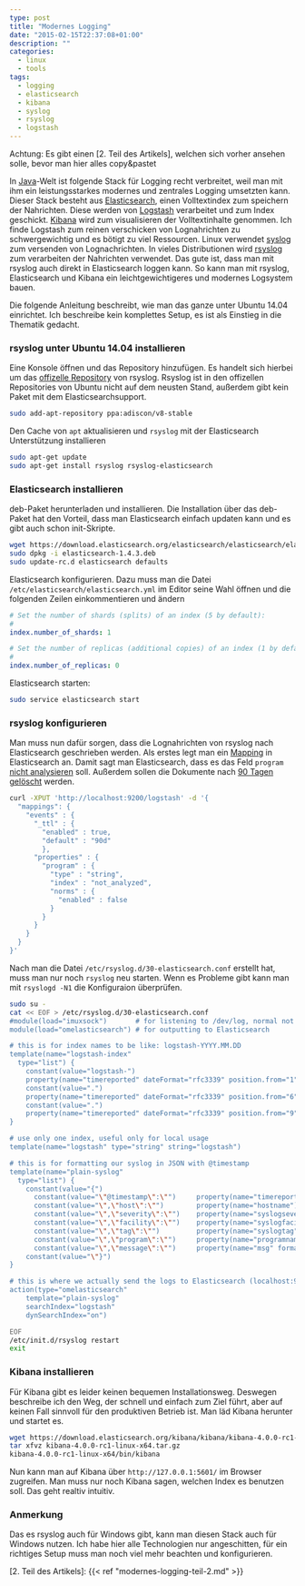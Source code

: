 ```yaml
---
type: post
title: "Modernes Logging"
date: "2015-02-15T22:37:08+01:00"
description: ""
categories:
  - linux
  - tools
tags:
  - logging
  - elasticsearch
  - kibana
  - syslog
  - rsyslog
  - logstash
---
```



Achtung: Es gibt einen [2. Teil des Artikels], welchen sich vorher ansehen solle, bevor man hier alles copy&pastet

In [Java]-Welt ist folgende Stack für Logging recht verbreitet, weil man mit ihm ein leistungsstarkes modernes und zentrales Logging umsetzten kann. Dieser Stack besteht aus [Elasticsearch], einen Volltextindex zum speichern der Nahrichten. Diese werden von [Logstash] verarbeitet und zum Index geschickt. [Kibana] wird zum
visualisieren der Volltextinhalte genommen. Ich finde Logstash zum reinen verschicken von Lognahrichten zu schwergewichtig und es bötigt zu viel Ressourcen. Linux verwendet [syslog] zum versenden von Lognachrichten. In vieles Distributionen wird [rsyslog] zum verarbeiten der Nahrichten verwendet. Das gute ist, dass man mit rsyslog auch direkt in Elasticsearch loggen kann. So kann man mit rsyslog, Elasticsearch und Kibana ein leichtgewichtigeres und modernes Logsystem bauen.

Die folgende Anleitung beschreibt, wie man das ganze unter Ubuntu 14.04 einrichtet. Ich beschreibe kein komplettes Setup, es ist als Einstieg in die Thematik gedacht.

### rsyslog unter Ubuntu 14.04 installieren

Eine Konsole öffnen und das Repository hinzufügen. Es handelt sich hierbei um das [offizelle Repository] von rsyslog. Rsyslog ist in den offizellen Repositories von Ubuntu nicht auf dem neusten Stand, außerdem gibt kein Paket mit dem Elasticsearchsupport.

``` sh
sudo add-apt-repository ppa:adiscon/v8-stable
```

Den Cache von `apt` aktualisieren und `rsyslog` mit der Elasticsearch Unterstützung installieren

``` sh
sudo apt-get update
sudo apt-get install rsyslog rsyslog-elasticsearch
```

### Elasticsearch installieren

deb-Paket herunterladen und installieren. Die Installation über das deb-Paket hat den Vorteil, dass man Elasticsearch einfach updaten kann und es gibt auch schon init-Skripte.

``` sh
wget https://download.elasticsearch.org/elasticsearch/elasticsearch/elasticsearch-1.4.3.deb
sudo dpkg -i elasticsearch-1.4.3.deb
sudo update-rc.d elasticsearch defaults
```

 Elasticsearch konfigurieren. Dazu muss man die Datei `/etc/elasticsearch/elasticsearch.yml` im Editor seine Wahl öffnen und die folgenden Zeilen einkommentieren und ändern

``` yaml
# Set the number of shards (splits) of an index (5 by default):
#
index.number_of_shards: 1

# Set the number of replicas (additional copies) of an index (1 by default):
#
index.number_of_replicas: 0
```

Elasticsearch starten:

``` sh
sudo service elasticsearch start
```

### rsyslog konfigurieren

Man muss nun dafür sorgen, dass die Lognahrichten von rsyslog nach Elasticsearch geschrieben werden. Als erstes legt man ein [Mapping] in Elasticsearch an. Damit sagt man Elasticsearch, dass es das Feld `program` [nicht analysieren] soll. Außerdem sollen die Dokumente nach [90 Tagen gelöscht] werden.

``` sh
curl -XPUT 'http://localhost:9200/logstash' -d '{
  "mappings": {
    "events" : {
      "_ttl" : {
        "enabled" : true,
        "default" : "90d"
        },
      "properties" : {
        "program" : {
          "type" : "string",
          "index" : "not_analyzed",
          "norms" : {
            "enabled" : false
          }
        }
      }
    }
  }
}'
```

Nach man die Datei  `/etc/rsyslog.d/30-elasticsearch.conf` erstellt hat, muss
man nur noch `rsyslog` neu starten. Wenn es Probleme gibt kann man mit `rsyslogd -N1` die Konfiguraion überprüfen.


``` sh
sudo su -
cat << EOF > /etc/rsyslog.d/30-elasticsearch.conf
#module(load="imuxsock")       # for listening to /dev/log, normal not needed
module(load="omelasticsearch") # for outputting to Elasticsearch

# this is for index names to be like: logstash-YYYY.MM.DD
template(name="logstash-index"
  type="list") {
    constant(value="logstash-")
    property(name="timereported" dateFormat="rfc3339" position.from="1" position.to="4")
    constant(value=".")
    property(name="timereported" dateFormat="rfc3339" position.from="6" position.to="7")
    constant(value=".")
    property(name="timereported" dateFormat="rfc3339" position.from="9" position.to="10")
}

# use only one index, useful only for local usage
template(name="logstash" type="string" string="logstash")

# this is for formatting our syslog in JSON with @timestamp
template(name="plain-syslog"
  type="list") {
    constant(value="{")
      constant(value="\"@timestamp\":\"")     property(name="timereported" dateFormat="rfc3339")
      constant(value="\",\"host\":\"")        property(name="hostname")
      constant(value="\",\"severity\":\"")    property(name="syslogseverity-text")
      constant(value="\",\"facility\":\"")    property(name="syslogfacility-text")
      constant(value="\",\"tag\":\"")         property(name="syslogtag" format="json")
      constant(value="\",\"program\":\"")     property(name="programname")
      constant(value="\",\"message\":\"")     property(name="msg" format="json")
    constant(value="\"}")
}

# this is where we actually send the logs to Elasticsearch (localhost:9200 by default)
action(type="omelasticsearch"
    template="plain-syslog"
    searchIndex="logstash"
    dynSearchIndex="on")

EOF
/etc/init.d/rsyslog restart
exit
```

### Kibana installieren

Für Kibana gibt es leider keinen bequemen Installationsweg. Deswegen beschreibe ich den Weg, der schnell und einfach zum Ziel führt, aber auf keinen Fall sinnvoll für den produktiven Betrieb ist. Man läd Kibana herunter und startet es.

``` sh
wget https://download.elasticsearch.org/kibana/kibana/kibana-4.0.0-rc1-linux-x64.tar.gz
tar xfvz kibana-4.0.0-rc1-linux-x64.tar.gz
kibana-4.0.0-rc1-linux-x64/bin/kibana
```

Nun kann man auf Kibana über `http://127.0.0.1:5601/` im Browser zugreifen. Man muss nur noch Kibana sagen, welchen Index es benutzen soll. Das geht realtiv intuitiv.

### Anmerkung
Das es rsyslog auch für Windows gibt, kann man diesen Stack auch für Windows nutzen. Ich habe hier alle Technologien nur angeschitten, für ein richtiges Setup muss man noch viel mehr beachten und konfigurieren.


[Java]: http://de.wikipedia.org/wiki/Java_%28Programmiersprache%29
[Elasticsearch]: http://www.elasticsearch.org/
[Logstash]: http://logstash.net/
[Kibana]: http://www.elasticsearch.org/overview/kibana/
[syslog]: http://de.wikipedia.org/wiki/Syslog
[rsyslog]: http://www.rsyslog.com/
[offizelle Repository]:http://www.rsyslog.com/ubuntu-repository/
[Mapping]: http://www.elasticsearch.org/guide/en/elasticsearch/reference/current/mapping.html
[nicht analysieren]:http://www.elasticsearch.org/guide/en/elasticsearch/reference/current/mapping-core-types.html
[90 Tagen gelöscht]: http://www.elasticsearch.org/guide/en/elasticsearch/reference/current/mapping-ttl-field.html
[2. Teil des Artikels]: {{< ref "modernes-logging-teil-2.md" >}}
